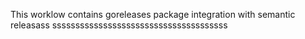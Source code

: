 This worklow contains goreleases package integration with semantic releasass
ssssssssssssssssssssssssssssssssssssss
